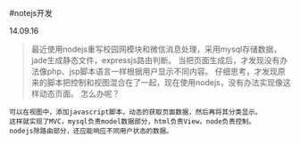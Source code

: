 #notejs开发

14.09.16
  > 最近使用nodejs重写校园网模块和微信消息处理，采用mysql存储数据，jade生成静态文件，expressjs路由判断。
    当把页面生成后，才发现没有办法像php、jsp脚本语言一样根据用户显示不同内容。
    仔细思考，才发现原来的脚本把控制和视图混合在了一起，现在使用nodejs，没有办法实现像这样动态页面。
    怎么办呢？
    
    可以在视图中，添加javascript脚本，动态的获取页面数据，然后再将其分类显示。
    这样就实现了MVC，mysql负责model数据部分，html负责View，node负责控制。
    nodejs除路由部分，还应能响应不同用户状态的数据。
